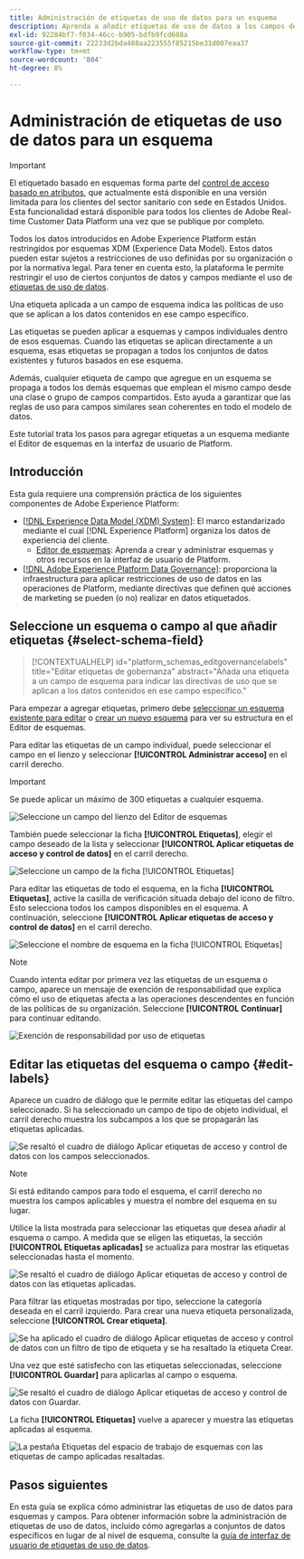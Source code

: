 ```yaml
---
title: Administración de etiquetas de uso de datos para un esquema
description: Aprenda a añadir etiquetas de uso de datos a los campos de esquema del modelo de datos de experiencia (XDM) en la interfaz de usuario de Adobe Experience Platform.
exl-id: 92284bf7-f034-46cc-b905-bdfb9fcd608a
source-git-commit: 22233d2bda488aa223555f85215be31d007eaa37
workflow-type: tm+mt
source-wordcount: '804'
ht-degree: 8%

---
```


# Administración de etiquetas de uso de datos para un esquema

>[!IMPORTANT]
>
>El etiquetado basado en esquemas forma parte del [control de acceso basado en atributos](../../access-control/abac/overview.md), que actualmente está disponible en una versión limitada para los clientes del sector sanitario con sede en Estados Unidos. Esta funcionalidad estará disponible para todos los clientes de Adobe Real-time Customer Data Platform una vez que se publique por completo.

Todos los datos introducidos en Adobe Experience Platform están restringidos por esquemas XDM (Experience Data Model). Estos datos pueden estar sujetos a restricciones de uso definidas por su organización o por la normativa legal. Para tener en cuenta esto, la plataforma le permite restringir el uso de ciertos conjuntos de datos y campos mediante el uso de [etiquetas de uso de datos](../../data-governance/labels/overview.md).

Una etiqueta aplicada a un campo de esquema indica las políticas de uso que se aplican a los datos contenidos en ese campo específico.

Las etiquetas se pueden aplicar a esquemas y campos individuales dentro de esos esquemas. Cuando las etiquetas se aplican directamente a un esquema, esas etiquetas se propagan a todos los conjuntos de datos existentes y futuros basados en ese esquema.

Además, cualquier etiqueta de campo que agregue en un esquema se propaga a todos los demás esquemas que emplean el mismo campo desde una clase o grupo de campos compartidos. Esto ayuda a garantizar que las reglas de uso para campos similares sean coherentes en todo el modelo de datos.

Este tutorial trata los pasos para agregar etiquetas a un esquema mediante el Editor de esquemas en la interfaz de usuario de Platform.

## Introducción

Esta guía requiere una comprensión práctica de los siguientes componentes de Adobe Experience Platform:

* [[!DNL Experience Data Model (XDM) System]](../home.md): El marco estandarizado mediante el cual [!DNL Experience Platform] organiza los datos de experiencia del cliente.
   * [Editor de esquemas](../ui/overview.md): Aprenda a crear y administrar esquemas y otros recursos en la interfaz de usuario de Platform.
* [[!DNL Adobe Experience Platform Data Governance]](../../data-governance/home.md): proporciona la infraestructura para aplicar restricciones de uso de datos en las operaciones de Platform, mediante directivas que definen qué acciones de marketing se pueden (o no) realizar en datos etiquetados.

## Seleccione un esquema o campo al que añadir etiquetas {#select-schema-field}

>[!CONTEXTUALHELP]
>id="platform_schemas_editgovernancelabels"
>title="Editar etiquetas de gobernanza"
>abstract="Añada una etiqueta a un campo de esquema para indicar las directivas de uso que se aplican a los datos contenidos en ese campo específico."

Para empezar a agregar etiquetas, primero debe [seleccionar un esquema existente para editar](../ui/resources/schemas.md#edit) o [crear un nuevo esquema](../ui/resources/schemas.md#create) para ver su estructura en el Editor de esquemas.

Para editar las etiquetas de un campo individual, puede seleccionar el campo en el lienzo y seleccionar **[!UICONTROL Administrar acceso]** en el carril derecho.

>[!IMPORTANT]
>
>Se puede aplicar un máximo de 300 etiquetas a cualquier esquema.

![Seleccione un campo del lienzo del Editor de esquemas](../images/tutorials/labels/manage-access.png)

También puede seleccionar la ficha **[!UICONTROL Etiquetas]**, elegir el campo deseado de la lista y seleccionar **[!UICONTROL Aplicar etiquetas de acceso y control de datos]** en el carril derecho.

![Seleccione un campo de la ficha [!UICONTROL Etiquetas]](../images/tutorials/labels/select-field-on-labels-tab.png)

Para editar las etiquetas de todo el esquema, en la ficha **[!UICONTROL Etiquetas]**, active la casilla de verificación situada debajo del icono de filtro. Esto selecciona todos los campos disponibles en el esquema. A continuación, seleccione **[!UICONTROL Aplicar etiquetas de acceso y control de datos]** en el carril derecho.

![Seleccione el nombre de esquema en la ficha [!UICONTROL Etiquetas]](../images/tutorials/labels/select-schema-on-labels-tab.png)

>[!NOTE]
>
>Cuando intenta editar por primera vez las etiquetas de un esquema o campo, aparece un mensaje de exención de responsabilidad que explica cómo el uso de etiquetas afecta a las operaciones descendentes en función de las políticas de su organización. Seleccione **[!UICONTROL Continuar]** para continuar editando.
>
>![Exención de responsabilidad por uso de etiquetas](../images/tutorials/labels/disclaimer.png)

## Editar las etiquetas del esquema o campo {#edit-labels}

Aparece un cuadro de diálogo que le permite editar las etiquetas del campo seleccionado. Si ha seleccionado un campo de tipo de objeto individual, el carril derecho muestra los subcampos a los que se propagarán las etiquetas aplicadas.

![Se resaltó el cuadro de diálogo Aplicar etiquetas de acceso y control de datos con los campos seleccionados.](../images/tutorials/labels/edit-labels.png)

>[!NOTE]
>
>Si está editando campos para todo el esquema, el carril derecho no muestra los campos aplicables y muestra el nombre del esquema en su lugar.

Utilice la lista mostrada para seleccionar las etiquetas que desea añadir al esquema o campo. A medida que se eligen las etiquetas, la sección **[!UICONTROL Etiquetas aplicadas]** se actualiza para mostrar las etiquetas seleccionadas hasta el momento.

![Se resaltó el cuadro de diálogo Aplicar etiquetas de acceso y control de datos con las etiquetas aplicadas.](../images/tutorials/labels/applied-labels.png)

Para filtrar las etiquetas mostradas por tipo, seleccione la categoría deseada en el carril izquierdo. Para crear una nueva etiqueta personalizada, seleccione **[!UICONTROL Crear etiqueta]**.

![Se ha aplicado el cuadro de diálogo Aplicar etiquetas de acceso y control de datos con un filtro de tipo de etiqueta y se ha resaltado la etiqueta Crear.](../images/tutorials/labels/filter-and-create-custom.png)

Una vez que esté satisfecho con las etiquetas seleccionadas, seleccione **[!UICONTROL Guardar]** para aplicarlas al campo o esquema.

![Se resaltó el cuadro de diálogo Aplicar etiquetas de acceso y control de datos con Guardar.](../images/tutorials/labels/save-labels.png)

La ficha **[!UICONTROL Etiquetas]** vuelve a aparecer y muestra las etiquetas aplicadas al esquema.

![La pestaña Etiquetas del espacio de trabajo de esquemas con las etiquetas de campo aplicadas resaltadas.](../images/tutorials/labels/field-labels-added.png)

## Pasos siguientes

En esta guía se explica cómo administrar las etiquetas de uso de datos para esquemas y campos. Para obtener información sobre la administración de etiquetas de uso de datos, incluido cómo agregarlas a conjuntos de datos específicos en lugar de al nivel de esquema, consulte la [guía de interfaz de usuario de etiquetas de uso de datos](../../data-governance/labels/user-guide.md).
